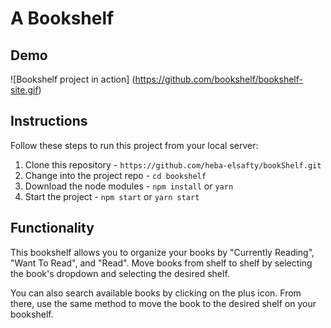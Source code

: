  # A Bookshelf

## Demo
![Bookshelf project in action] (https://github.com/bookshelf/bookshelf-site.gif)

## Instructions

Follow these steps to run this project from your local server: 

1. Clone this repository - `https://github.com/heba-elsafty/bookShelf.git`
2. Change into the project repo - `cd bookshelf`
3. Download the node modules - `npm install` or `yarn`
4. Start the project - `npm start` or `yarn start`

## Functionality

This bookshelf allows you to organize your books by "Currently Reading", "Want To Read", and "Read". Move books from shelf to shelf by selecting the book's dropdown and selecting the desired shelf. 

You can also search available books by clicking on the plus icon. From there, use the same method to move the book to the desired shelf on your bookshelf.

